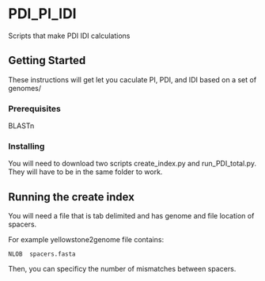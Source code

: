 # PDI_PI_IDI
Scripts that make PDI IDI calculations

## Getting Started

These instructions will get let you caculate PI, PDI, and IDI based on a set of genomes/

### Prerequisites

BLASTn

### Installing

You will need to download two scripts create_index.py and run_PDI_total.py. They will have to be in the same folder to work.

## Running the create index

You will need a file that is tab delimited and has genome and file location of spacers.

For example yellowstone2genome file contains:
```
NLOB  spacers.fasta
```
Then, you can specificy the number of mismatches between spacers.
